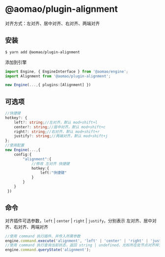 # @aomao/plugin-alignment

对齐方式：左对齐、居中对齐、右对齐、两端对齐

## 安装

```bash
$ yarn add @aomao/plugin-alignment
```

添加到引擎

```ts
import Engine, { EngineInterface } from '@aomao/engine';
import Alignment from '@aomao/plugin-alignment';

new Engine(...,{ plugins:[Alignment] })
```

## 可选项

```ts
//快捷键
hotkey?: {
    left?: string;//左对齐，默认 mod+shift+l
    center?: string;//居中对齐，默认 mod+shift+c
    right?: string;//右对齐，默认 mod+shift+r
    justify?: string;//两端对齐，默认 mod+shift+j
};
//使用配置
new Engine(...,{
    config:{
        "alignment":{
            //修改 左对齐 快捷键
            hotkey:{
                left:"快捷键"
            }
        }
    }
 })
```

## 命令

对齐插件可选参数，`left` | `center` | `right` | `justify`，分别表示 左对齐、居中对齐、右对齐、两端对齐

```ts
//使用 command 执行插件、并传入所需参数
engine.command.execute('alignment', 'left' | 'center' | 'right' | 'justify');
//使用 command 执行查询当前状态，返回 string | undefined，光标所在处节点对齐样式 "left" | "center" | "right" | "justify"
engine.command.queryState('alignment');
```
